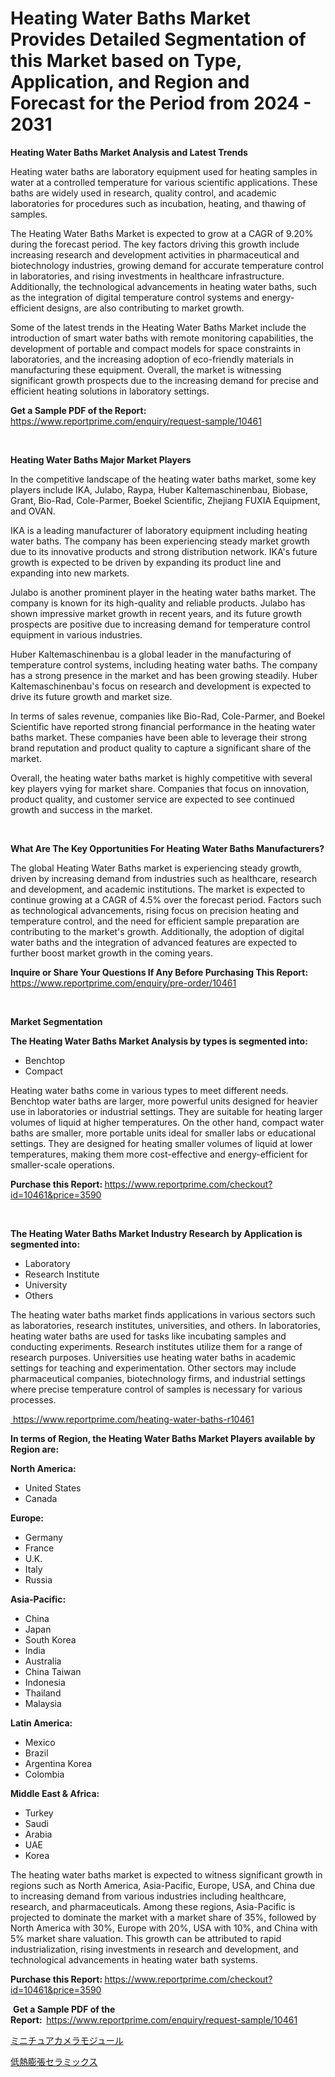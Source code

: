 <p><h1>Heating Water Baths Market Provides Detailed Segmentation of this Market based on Type, Application, and Region and Forecast for the Period from 2024 - 2031</h1></p><p><strong>Heating Water Baths Market Analysis and Latest Trends</strong></p>
<p><p>Heating water baths are laboratory equipment used for heating samples in water at a controlled temperature for various scientific applications. These baths are widely used in research, quality control, and academic laboratories for procedures such as incubation, heating, and thawing of samples.</p><p>The Heating Water Baths Market is expected to grow at a CAGR of 9.20% during the forecast period. The key factors driving this growth include increasing research and development activities in pharmaceutical and biotechnology industries, growing demand for accurate temperature control in laboratories, and rising investments in healthcare infrastructure. Additionally, the technological advancements in heating water baths, such as the integration of digital temperature control systems and energy-efficient designs, are also contributing to market growth.</p><p>Some of the latest trends in the Heating Water Baths Market include the introduction of smart water baths with remote monitoring capabilities, the development of portable and compact models for space constraints in laboratories, and the increasing adoption of eco-friendly materials in manufacturing these equipment. Overall, the market is witnessing significant growth prospects due to the increasing demand for precise and efficient heating solutions in laboratory settings.</p></p>
<p><strong>Get a Sample PDF of the Report:&nbsp;</strong> <a href="https://www.reportprime.com/enquiry/request-sample/10461">https://www.reportprime.com/enquiry/request-sample/10461</a></p>
<p>&nbsp;</p>
<p><strong>Heating Water Baths Major Market Players</strong></p>
<p><p>In the competitive landscape of the heating water baths market, some key players include IKA, Julabo, Raypa, Huber Kaltemaschinenbau, Biobase, Grant, Bio-Rad, Cole-Parmer, Boekel Scientific, Zhejiang FUXIA Equipment, and OVAN. </p><p>IKA is a leading manufacturer of laboratory equipment including heating water baths. The company has been experiencing steady market growth due to its innovative products and strong distribution network. IKA's future growth is expected to be driven by expanding its product line and expanding into new markets.</p><p>Julabo is another prominent player in the heating water baths market. The company is known for its high-quality and reliable products. Julabo has shown impressive market growth in recent years, and its future growth prospects are positive due to increasing demand for temperature control equipment in various industries.</p><p>Huber Kaltemaschinenbau is a global leader in the manufacturing of temperature control systems, including heating water baths. The company has a strong presence in the market and has been growing steadily. Huber Kaltemaschinenbau's focus on research and development is expected to drive its future growth and market size.</p><p>In terms of sales revenue, companies like Bio-Rad, Cole-Parmer, and Boekel Scientific have reported strong financial performance in the heating water baths market. These companies have been able to leverage their strong brand reputation and product quality to capture a significant share of the market.</p><p>Overall, the heating water baths market is highly competitive with several key players vying for market share. Companies that focus on innovation, product quality, and customer service are expected to see continued growth and success in the market.</p></p>
<p>&nbsp;</p>
<p><strong>What Are The Key Opportunities For Heating Water Baths Manufacturers?</strong></p>
<p><p>The global Heating Water Baths market is experiencing steady growth, driven by increasing demand from industries such as healthcare, research and development, and academic institutions. The market is expected to continue growing at a CAGR of 4.5% over the forecast period. Factors such as technological advancements, rising focus on precision heating and temperature control, and the need for efficient sample preparation are contributing to the market's growth. Additionally, the adoption of digital water baths and the integration of advanced features are expected to further boost market growth in the coming years.</p></p>
<p><strong>Inquire or Share Your Questions If Any Before Purchasing This Report:</strong> <a href="https://www.reportprime.com/enquiry/pre-order/10461">https://www.reportprime.com/enquiry/pre-order/10461</a></p>
<p>&nbsp;</p>
<p><strong>Market Segmentation</strong></p>
<p><strong>The Heating Water Baths Market Analysis by types is segmented into:</strong></p>
<p><ul><li>Benchtop</li><li>Compact</li></ul></p>
<p><p>Heating water baths come in various types to meet different needs. Benchtop water baths are larger, more powerful units designed for heavier use in laboratories or industrial settings. They are suitable for heating larger volumes of liquid at higher temperatures. On the other hand, compact water baths are smaller, more portable units ideal for smaller labs or educational settings. They are designed for heating smaller volumes of liquid at lower temperatures, making them more cost-effective and energy-efficient for smaller-scale operations.</p></p>
<p><strong>Purchase this Report:&nbsp;</strong><a href="https://www.reportprime.com/checkout?id=10461&price=3590">https://www.reportprime.com/checkout?id=10461&price=3590</a></p>
<p>&nbsp;</p>
<p><strong>The Heating Water Baths Market Industry Research by Application is segmented into:</strong></p>
<p><ul><li>Laboratory</li><li>Research Institute</li><li>University</li><li>Others</li></ul></p>
<p><p>The heating water baths market finds applications in various sectors such as laboratories, research institutes, universities, and others. In laboratories, heating water baths are used for tasks like incubating samples and conducting experiments. Research institutes utilize them for a range of research purposes. Universities use heating water baths in academic settings for teaching and experimentation. Other sectors may include pharmaceutical companies, biotechnology firms, and industrial settings where precise temperature control of samples is necessary for various processes.</p></p>
<p><a href="https://www.reportprime.com/heating-water-baths-r10461">&nbsp;https://www.reportprime.com/heating-water-baths-r10461</a></p>
<p><strong>In terms of Region, the Heating Water Baths Market Players available by Region are:</strong></p>
<p>
    <p> <strong> North America: </strong>
        <ul>
            <li>United States</li>
            <li>Canada</li>
        </ul>
        </p> 
    <p> <strong> Europe: </strong>
        <ul>
            <li>Germany</li>
            <li>France</li>
            <li>U.K.</li>
            <li>Italy</li>
            <li>Russia</li>
        </ul>
        </p> 
    <p> <strong> Asia-Pacific: </strong>
        <ul>
            <li>China</li>
            <li>Japan</li>
            <li>South Korea</li>
            <li>India</li>
            <li>Australia</li>
            <li>China Taiwan</li>
            <li>Indonesia</li>
            <li>Thailand</li>
            <li>Malaysia</li>
        </ul>
        </p> 
    <p> <strong> Latin America: </strong>
        <ul>
            <li>Mexico</li>
            <li>Brazil</li>
            <li>Argentina Korea</li>
            <li>Colombia</li>
        </ul>
        </p> 
    <p> <strong> Middle East & Africa: </strong>
        <ul>
            <li>Turkey</li>
            <li>Saudi</li>
            <li>Arabia</li>
            <li>UAE</li>
            <li>Korea</li>
        </ul>
    </p>
    </p>
<p><p>The heating water baths market is expected to witness significant growth in regions such as North America, Asia-Pacific, Europe, USA, and China due to increasing demand from various industries including healthcare, research, and pharmaceuticals. Among these regions, Asia-Pacific is projected to dominate the market with a market share of 35%, followed by North America with 30%, Europe with 20%, USA with 10%, and China with 5% market share valuation. This growth can be attributed to rapid industrialization, rising investments in research and development, and technological advancements in heating water bath systems.</p></p>
<p><strong>Purchase this Report: </strong><a href="https://www.reportprime.com/checkout?id=10461&price=3590">https://www.reportprime.com/checkout?id=10461&price=3590</a></p>
<p>&nbsp;<strong>Get a Sample PDF of the Report:&nbsp;&nbsp;</strong><a href="https://www.reportprime.com/enquiry/request-sample/10461">https://www.reportprime.com/enquiry/request-sample/10461</a></p>
<p><strong></strong></p>
<p><p><a href="https://medium.com/@callumnowacki2000/%E3%83%9F%E3%83%8B%E3%83%81%E3%83%A5%E3%82%A2%E3%82%AB%E3%83%A1%E3%83%A9%E3%83%A2%E3%82%B8%E3%83%A5%E3%83%BC%E3%83%AB%E5%B8%82%E5%A0%B4-%E5%B8%82%E5%A0%B4cagr-%E5%B8%82%E5%A0%B4%E3%83%88%E3%83%AC%E3%83%B3%E3%83%89-%E3%81%8A%E3%82%88%E3%81%B3%E6%88%90%E9%95%B7%E6%88%A6%E7%95%A5%E3%81%AB%E3%81%A4%E3%81%84%E3%81%A6%E3%81%AE%E6%B4%9E%E5%AF%9F-0be8293b69fe">ミニチュアカメラモジュール</a></p><p><a href="https://medium.com/@amiles.fermin/%E7%86%B1%E8%86%A8%E5%BC%B5%E7%8E%87%E3%81%AE%E4%BD%8E%E3%81%84%E3%82%BB%E3%83%A9%E3%83%9F%E3%83%83%E3%82%AF%E3%82%B9%E5%B8%82%E5%A0%B4%E3%81%AE%E3%83%88%E3%83%AC%E3%83%B3%E3%83%89%E3%81%A8%E5%B8%82%E5%A0%B4%E5%88%86%E6%9E%90%E3%81%AF-2024%E5%B9%B4%E3%81%8B%E3%82%892031%E5%B9%B4%E3%81%BE%E3%81%A7%E3%81%AE%E6%9C%9F%E9%96%93%E3%81%AB%E4%BA%88%E6%B8%AC%E3%81%95%E3%82%8C%E3%81%A6%E3%81%84%E3%81%BE%E3%81%99-da80e5d7bd7e">低熱膨張セラミックス</a></p></p>